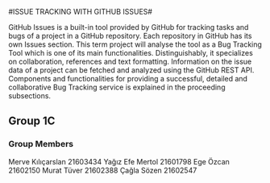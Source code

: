#ISSUE TRACKING WITH GITHUB ISSUES#

GitHub Issues is a built-in tool provided by GitHub for tracking tasks and bugs of a project in a GitHub repository. 
Each repository in GitHub has its own Issues section. 
This term project will analyse the tool as a Bug Tracking Tool which is one of its main functionalities. 
Distinguishably, it specializes on collaboration, references and text formatting.
Information on the issue data of a project can be fetched and analyzed using the GitHub REST API.
Components and functionalities for providing a successful, detailed and collaborative Bug Tracking service is explained in the proceeding subsections.

## Group 1C ##

### Group Members ###
Merve Kılıçarslan 21603434 
Yağız Efe Mertol 21601798 
Ege Özcan 21602150 
Murat Tüver 21602388 
Çağla Sözen 21602547
